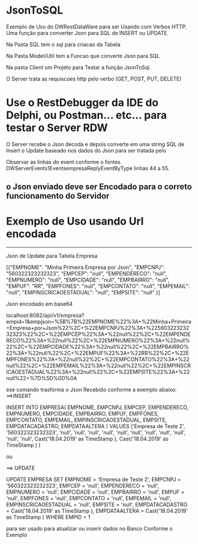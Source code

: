 # JsonToSQL
Exemplo de Uso do DWRestDataWare para ser Usando com Verbos HTTP. Uma função para converter Json para SQL de INSERT ou UPDATE.

Na Pasta SQL tem o sql para criacao da Tabela

Na Pasta Model/Util tem a Funcao que converte Json para  SQL

Na pasta Client um Projeto para Testar a função JsonToSql.

O Server trata as requiscoes http pelo verbo (GET, POST, PUT, DELETE)

# Use o RestDebugger da IDE do Delphi, ou Postman... etc... para testar o Server RDW

O Server recebe o Json decoda e depois converte em uma string SQL de Insert o Update baseado nos dados do Json para ser tratada pelo

Observar as linhas do event conforme o fontes. DWServerEvents1EventsempresaReplyEventByType
linhas 44 a 55. 


o Json enviado deve ser Encodado para o correto funcionamento do Servidor
-------------------------------------------------
# Exemplo de Uso usando Url encodada
---------------------------------------

Json de Update para Tabela Empresa


[{"EMPNOME": "Minha Primeira Empresa por Json", "EMPCNPJ": "560322323232323", "EMPCEP": "null", "EMPENDERECO": "null", "EMPNUMERO": "null", "EMPCIDADE": "null", "EMPBAIRRO": "null", "EMPUF": "RR", "EMPFONES": "null", "EMPCONTATO": "null", "EMPEMAIL": "null", "EMPINSCRICAOESTADUAL": "null", "EMPSITE": "null" }]


Json encodado em base64


localhost:8082/api/v1/empresa?empid=1&empjson=%5B%7B%22EMPNOME%22%3A+%22Minha+Primeira+Empresa+por+Json%22%2C+%22EMPCNPJ%22%3A+%22560322323232323%22%2C+%22EMPCEP%22%3A+%22null%22%2C+%22EMPENDERECO%22%3A+%22null%22%2C+%22EMPNUMERO%22%3A+%22null%22%2C+%22EMPCIDADE%22%3A+%22null%22%2C+%22EMPBAIRRO%22%3A+%22null%22%2C+%22EMPUF%22%3A+%22RR%22%2C+%22EMPFONES%22%3A+%22null%22%2C+%22EMPCONTATO%22%3A+%22null%22%2C+%22EMPEMAIL%22%3A+%22null%22%2C+%22EMPINSCRICAOESTADUAL%22%3A+%22null%22%2C+%22EMPSITE%22%3A+%22null%22+%7D%5D%0D%0A

ese comando trasforma o Json Recebido conforme a exemplo abaixo:
==>INSERT

INSERT INTO EMPRESA( EMPNOME, EMPCNPJ, EMPCEP, EMPENDERECO, EMPNUMERO, EMPCIDADE, EMPBAIRRO, EMPUF, EMPFONES, EMPCONTATO, EMPEMAIL, EMPINSCRICAOESTADUAL, EMPSITE, EMPDATACADASTRO, EMPDATAALTERA  )  VALUES ('Empresa de Teste 2', '560322323232323', 'null', 'null', 'null', 'null', 'null', 'null', 'null', 'null', 'null', 'null', 'null', Cast('18.04.2019' as TimeStamp ), Cast('18.04.2019' as TimeStamp ) )

ou 

==> UPDATE

UPDATE EMPRESA SET EMPNOME = 'Empresa de Teste 2', EMPCNPJ = '560322323232323', EMPCEP = 'null', EMPENDERECO = 'null', EMPNUMERO = 'null', EMPCIDADE = 'null', EMPBAIRRO = 'null', EMPUF = 'null', EMPFONES = 'null', EMPCONTATO = 'null', EMPEMAIL = 'null', EMPINSCRICAOESTADUAL = 'null', EMPSITE = 'null', EMPDATACADASTRO =  Cast('18.04.2019' as TimeStamp ), EMPDATAALTERA =  Cast('18.04.2019' as TimeStamp )  WHERE EMPID = 1

para ser usado para atualizar ou inserir dados no Banco Conforme o Exemplo




